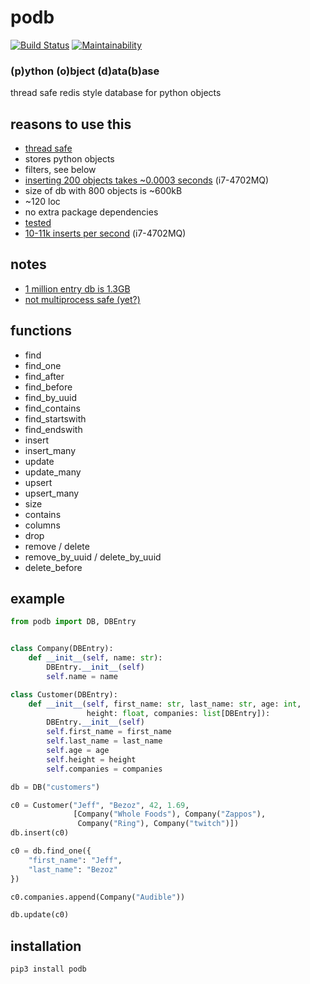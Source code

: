 
# podb

[![Build Status](https://build.eberlein.io/view/python/job/python_podb/badge/icon)](https://build.eberlein.io/view/python/job/python_podb/)
[![Maintainability](https://api.codeclimate.com/v1/badges/4c7092020ba5916cd90b/maintainability)](https://codeclimate.com/github/nbdy/podb/maintainability)

### (p)ython (o)bject (d)ata(b)ase

thread safe redis style database for python objects

## reasons to use this

- [thread safe](tests/threaded.py)
- stores python objects
- filters, see below
- [inserting 200 objects takes ~0.0003 seconds](tests/all.py#L74) (i7-4702MQ)
- size of db with 800 objects is ~600kB 
- ~120 loc
- no extra package dependencies
- [tes](tests/all.py)[ted](tests/huge.py)
- [10-11k inserts per second](tests/huge.py) (i7-4702MQ)

## notes

- [1 million entry db is 1.3GB](tests/huge.db)
- [not multiprocess safe (yet?)](tests/processed.py)

## functions

- find
- find_one
- find_after
- find_before
- find_by_uuid
- find_contains
- find_startswith
- find_endswith
- insert
- insert_many
- update
- update_many
- upsert
- upsert_many
- size
- contains
- columns
- drop
- remove / delete
- remove_by_uuid / delete_by_uuid
- delete_before

## example

```python
from podb import DB, DBEntry


class Company(DBEntry):
    def __init__(self, name: str):
        DBEntry.__init__(self)
        self.name = name

class Customer(DBEntry):
    def __init__(self, first_name: str, last_name: str, age: int, 
                 height: float, companies: list[DBEntry]):
        DBEntry.__init__(self)
        self.first_name = first_name
        self.last_name = last_name
        self.age = age
        self.height = height
        self.companies = companies

db = DB("customers")

c0 = Customer("Jeff", "Bezoz", 42, 1.69, 
              [Company("Whole Foods"), Company("Zappos"),
               Company("Ring"), Company("twitch")])
db.insert(c0)

c0 = db.find_one({
    "first_name": "Jeff",
    "last_name": "Bezoz"
})

c0.companies.append(Company("Audible"))

db.update(c0)
```

## installation

```shell
pip3 install podb
```